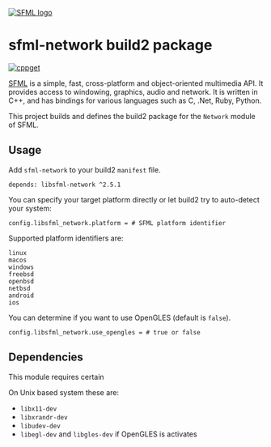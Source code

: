 [![SFML logo](https://www.sfml-dev.org/images/logo.png)](https://www.sfml-dev.org)

# sfml-network build2 package

[![cppget](https://img.shields.io/website/https/cppget.org/libsfml-network.svg?down_message=offline&label=cppget.org&up_color=blue&up_message=online)](https://cppget.org/libsfml-network)

[SFML](https://www.sfml-dev.org) is a simple, fast, cross-platform and object-oriented multimedia API. It provides access to windowing, graphics, audio and network. It is written in C++, and has bindings for various languages such as C, .Net, Ruby, Python.

This project builds and defines the build2 package for the `Network` module of SFML.

## Usage

Add `sfml-network` to your build2 `manifest` file.

```
depends: libsfml-network ^2.5.1
```

You can specify your target platform directly or let build2 try to auto-detect your system:

```
config.libsfml_network.platform = # SFML platform identifier
```

Supported platform identifiers are:

```
linux
macos
windows
freebsd
openbsd
netbsd
android
ios
```

You can determine if you want to use OpenGLES (default is `false`).

```
config.libsfml_network.use_opengles = # true or false
```

## Dependencies

This module requires certain

On Unix based system these are:

* `libx11-dev`
* `libxrandr-dev`
* `libudev-dev`
* `libegl-dev` and `libgles-dev` if OpenGLES is activates
